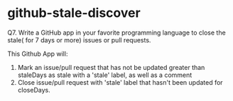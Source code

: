 # github-stale-discover

Q7. Write a GitHub app in your favorite programming language to close the stale( for 7 days or more) issues or pull requests.

This Github App will:
1. Mark an issue/pull request that has not be updated greater than staleDays as stale with a 'stale' label, as well as a comment
2. Close issue/pull request with 'stale' label that hasn't been updated for closeDays.